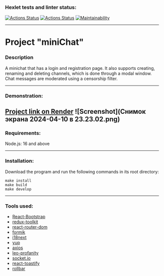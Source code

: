 ### Hexlet tests and linter status:
[![Actions Status](https://github.com/temikis/frontend-project-12/actions/workflows/hexlet-check.yml/badge.svg)](https://github.com/temikis/frontend-project-12/actions)
[![Actions Status](https://github.com/temikis/frontend-project-11/actions/workflows/linter-check.yml/badge.svg)](https://github.com/temikis/frontend-project-12/actions)
[![Maintainability](https://api.codeclimate.com/v1/badges/c5db28a753daf6c8c716/maintainability)](https://codeclimate.com/github/temikis/frontend-project-12/maintainability)

---
# Project "miniChat"
### Description
A minichat that has a login and registration page. It also supports creating, renaming and deleting channels, which is done through a modal window. Chat messages are moderated using a censorship filter.

---
### Demonstration:
[Project link on Render](https://minichat-xwkx.onrender.com)
![Screenshot](Снимок экрана 2024-04-10 в 23.23.02.png)
---
### Requirements:
Node.js: 16 and above

---
### Installation: 
Download the program and run the following commands in its root directory:
```
make install
make build
make develop
```
---
### Tools used:
- [React-Bootstrap](https://react-bootstrap.netlify.app/)
- [redux-toolkit](https://redux-toolkit.js.org/)
- [react-router-dom](https://reactrouter.com/en/main)
- [formik](https://formik.org/)
- [i18next](https://www.i18next.com/)
- [yup](https://github.com/jquense/yup)
- [axios](https://axios-http.com/)
- [leo-profanity](https://www.npmjs.com/package/leo-profanity)
- [socket.io](https://socket.io/)
- [react-toastify](https://www.npmjs.com/package/react-toastify)
- [rollbar](https://docs.rollbar.com/docs/react)
